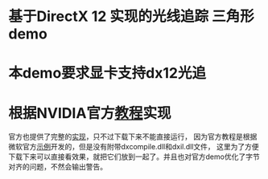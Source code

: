 # 基于DirectX 12 实现的光线追踪  三角形 demo
# 本demo要求显卡支持dx12光追
# 根据NVIDIA官方[教程](https://developer.nvidia.com/rtx/raytracing/dxr/dx12-raytracing-tutorial-part-1)实现
官方也提供了完整的[实现](https://developer.nvidia.com/rtx/raytracing/dxr/tutorial/Files/DXRTutorial_Extra.zip)，只不过下载下来不能直接运行，
因为官方教程是根据微软官方[示例](https://github.com/microsoft/DirectX-Graphics-Samples/tree/master/Samples/Desktop/D3D12Raytracing)开发的，但是没有附带dxcompile.dll和dxil.dll文件，
这里为了方便下载下来可以直接看效果，就把它们放到一起了。并且也对官方demo优化了字节对齐的问题，不然会输出警告。
